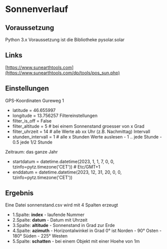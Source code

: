 # Sonnenverlauf

## Voraussetzung
Python 3.x
Voraussetzung ist die Bibliotheke pysolar.solar
## Links
[https://www.sunearthtools.com](https://www.sunearthtools.com/dp/tools/pos_sun.php)

## Einstellungen
GPS-Koordinaten Gureweg 1
* latitude = 46.655997
* longitude = 13.756257
Filtereinstellungen
* filter_is_off = False
* filter_altitude = 5 # bei einem Sonnenstand groesser von x Grad
* filter_uhrzeit = 14 # alle Werte ab xx Uhr (z.B. Nachmittag)
Intervall
* stunden_intervall = 1 # alle x Stunden Werte auslesen - 1 .. jede Stunde - 0.5 jede 1/2 Stunde

Zeitraum: das ganze Jahr
* startdatum = datetime.datetime(2023, 1, 1, 7, 0, 0, tzinfo=pytz.timezone('CET')) # Etc/GMT+1
* enddatum   = datetime.datetime(2023, 12, 31, 20, 0, 0, tzinfo=pytz.timezone('CET'))

## Ergebnis
Eine Datei sonnenstand.csv wird mit 4 Spalten erzeugt
* 1.Spalte: **index**    - laufende Nummer
* 2.Spalte: **datum**    - Datum mit Uhrzeit
* 3.Spalte: **altitude** - Sonnenstand in Grad zur Erde
* 4.Spalte: **azimuth**  - Horizontalwinkel in Grad 0° ist Norden - 90° Osten - 180° Süden - 225° Westen
* 5.Spalte: **schatten** - bei einem Objekt mit einer Hoehe von 1m


 
